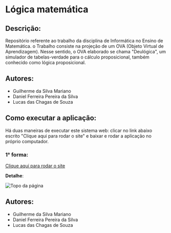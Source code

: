 # Lógica matemática

## Descrição:

Repositório referente ao trabalho da disciplina de Informática no Ensino de Matemática. o Trabalho consiste na projeção de um OVA (Objeto Virtual de Aprendizagem).
Nesse sentido, o OVA elaborado se chama "Deulógica", um simulador de tabelas-verdade para o cálculo proposicional, também conhecido como lógica proposicional.

## Autores:

- Guilherme da Silva Mariano
- Daniel Ferreira Pereira da Silva
- Lucas das Chagas de Souza

## Como executar a aplicação:

Há duas maneiras de executar este sistema web: clicar no link abaixo escrito "Clique aqui para rodar o site" e baixar e rodar a aplicação no próprio computador.

### 1° forma:

[Clique aqui para rodar o site](https://huggingface.co/spaces/Shzous/Run-Logica_matematica)

**Detalhe**: 

![Topo da página](https://drive.google.com/file/d/1ogricizd9icPYt_jPKWQtL0l6VpTOvFy/view?usp=sharing)



## Autores:

- Guilherme da Silva Mariano
- Daniel Ferreira Pereira da Silva
- Lucas das Chagas de Souza